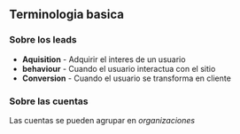 
## Terminologia basica 

### Sobre los leads

* **Aquisition** - Adquirir el interes de un usuario
* **behaviour** - Cuando el usuario interactua con el sitio
* **Conversion** - Cuando el usuario se transforma en cliente

### Sobre las cuentas

Las cuentas se pueden agrupar en _organizaciones_ 
<!--stackedit_data:
eyJoaXN0b3J5IjpbLTE0MjE3MDE3NDFdfQ==
-->
